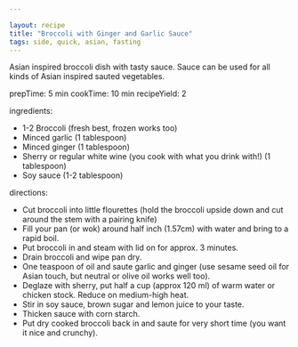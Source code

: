 ```yaml
---

layout: recipe
title: "Broccoli with Ginger and Garlic Sauce"
tags: side, quick, asian, fasting
---
```


Asian inspired broccoli dish with tasty sauce. Sauce can be used for all kinds of Asian inspired sauted vegetables.

prepTime: 5 min
cookTime: 10 min
recipeYield: 2

ingredients:
- 1-2 Broccoli (fresh best, frozen works too)
- Minced garlic (1 tablespoon)
- Minced ginger (1 tablespoon)
- Sherry or regular white wine (you cook with what you drink with!) (1 tablespoon)
- Soy sauce (1-2 tablespoon)

directions:
- Cut broccoli into little flourettes (hold the broccoli upside down and cut around the stem with a pairing knife)
- Fill your pan (or wok) around half inch (1.57cm) with water and bring to a rapid boil.
- Put broccoli in and steam with lid on for approx. 3 minutes.
- Drain broccoli and wipe pan dry.
- One teaspoon of oil and saute garlic and ginger (use sesame seed oil for Asian touch, but neutral or olive oil works well too).
- Deglaze with sherry, put half a cup (approx 120 ml) of warm water or chicken stock. Reduce on medium-high heat.
- Stir in soy sauce, brown sugar and lemon juice to your taste.
- Thicken sauce with corn starch.
- Put dry cooked broccoli back in and saute for very short time (you want it nice and crunchy).
